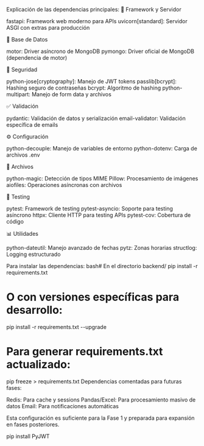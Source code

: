 Explicación de las dependencias principales:
🚀 Framework y Servidor

fastapi: Framework web moderno para APIs
uvicorn[standard]: Servidor ASGI con extras para producción

💾 Base de Datos

motor: Driver asíncrono de MongoDB
pymongo: Driver oficial de MongoDB (dependencia de motor)

🔐 Seguridad

python-jose[cryptography]: Manejo de JWT tokens
passlib[bcrypt]: Hashing seguro de contraseñas
bcrypt: Algoritmo de hashing
python-multipart: Manejo de form data y archivos

✅ Validación

pydantic: Validación de datos y serialización
email-validator: Validación específica de emails

⚙️ Configuración

python-decouple: Manejo de variables de entorno
python-dotenv: Carga de archivos .env

📁 Archivos

python-magic: Detección de tipos MIME
Pillow: Procesamiento de imágenes
aiofiles: Operaciones asíncronas con archivos

🧪 Testing

pytest: Framework de testing
pytest-asyncio: Soporte para testing asíncrono
httpx: Cliente HTTP para testing APIs
pytest-cov: Cobertura de código

📊 Utilidades

python-dateutil: Manejo avanzado de fechas
pytz: Zonas horarias
structlog: Logging estructurado

Para instalar las dependencias:
bash# En el directorio backend/
pip install -r requirements.txt

# O con versiones específicas para desarrollo:
pip install -r requirements.txt --upgrade

# Para generar requirements.txt actualizado:
pip freeze > requirements.txt
Dependencias comentadas para futuras fases:

Redis: Para cache y sessions
Pandas/Excel: Para procesamiento masivo de datos
Email: Para notificaciones automáticas

Esta configuración es suficiente para la Fase 1 y preparada para expansión en fases posteriores.

pip install PyJWT